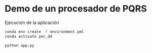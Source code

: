 # Demo de un procesador de PQRS

Ejecución de la aplicación

```sh
conda env create -f environment.yml
conda activate poc_dd

python app.py